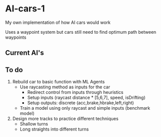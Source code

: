 # AI-cars-1
My own implementation of how AI cars would work

Uses a waypoint system but cars still need to find optimum path between waypoints

## Current AI's


## To do

1. Rebuild car to basic function with ML Agents
	- Use raycasting method as inputs for the car
		- Redirect control from inputs through heuristics
		- Setup inputs (raycast distance * [5,6,7], speed, isDrifting)
		- Setup outputs: discrete (acc,brake,hbrake,left,right)
	- Train a model using only raycast and simple inputs (benchmark model)
2. Design more tracks to practice different techniques
	- Shallow turns
	- Long straights into different turns


